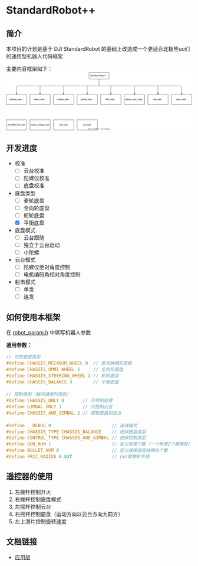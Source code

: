 # StandardRobot++

## 简介
本项目的计划是基于 DJI StandardRobot 的基础上改造成一个更适合北极熊uu们的通用型机器人代码框架

主要内容框架如下：
![main framework](./doc/pic/mainframework.svg)

## 开发进度
- 校准
  - [ ] 云台校准
  - [ ] 陀螺仪校准
  - [ ] 底盘校准
- 底盘类型
  - [ ] 麦轮底盘
  - [ ] 全向轮底盘
  - [ ] 舵轮底盘
  - [x] 平衡底盘
- 底盘模式
  - [ ] 云台跟随
  - [ ] 独立于云台运动
  - [ ] 小陀螺
- 云台模式
  - [ ] 陀螺仪绝对角度控制
  - [ ] 电机编码角相对角度控制
- 射击模式
  - [ ] 单发
  - [ ] 连发

## 如何使用本框架

在 [robot_param.h](./application/robot_param.h) 中填写机器人参数

**通用参数：**
```C
// 可用底盘类型
#define CHASSIS_MECANUM_WHEEL 0  // 麦克纳姆轮底盘
#define CHASSIS_OMNI_WHEEL 1     // 全向轮底盘
#define CHASSIS_STEERING_WHEEL 2 // 舵轮底盘
#define CHASSIS_BALANCE 3        // 平衡底盘

// 控制类型（板间通信时用到）
#define CHASSIS_ONLY 0       // 只控制底盘
#define GIMBAL_ONLY 1        // 只控制云台
#define CHASSIS_AND_GIMBAL 2 // 控制底盘和云台

#define __DEBUG 0                       // 调试模式
#define CHASSIS_TYPE CHASSIS_BALANCE    // 选择底盘类型
#define CONTROL_TYPE CHASSIS_AND_GIMBAL // 选择控制类型
#define GUN_NUM 1                       // 定义枪管个数（一个枪管2个摩擦轮）
#define BULLET_NUM 8                    // 定义拨弹盘容纳弹丸个数
#define FRIC_RADIUS 0.03f               // (m)摩擦轮半径
```
## 遥控器的使用
1. 左拨杆控制开火
2. 右拨杆控制底盘模式
3. 左摇杆控制云台
4. 右摇杆控制底盘（运动方向以云台方向为前方）
5. 左上滑片控制旋转速度

## 文档链接
- [应用层](./application/README.md)